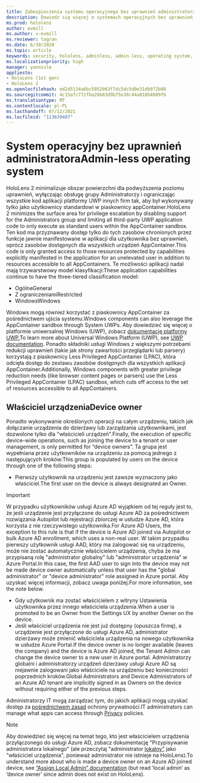 ```yaml
---
title: Zabezpieczenia systemu operacyjnego bez uprawnień administratora
description: Dowiedz się więcej o systemach operacyjnych bez uprawnień administratora, właścicielach urządzeń i zabezpieczeniach na HoloLens rzeczywistości mieszanej.
ms.prod: hololens
author: evmill
ms.author: v-evmill
ms.reviewer: tagran
ms.date: 6/30/2020
ms.topic: article
keywords: security, hololens, adminless, admin-less, operating system, admin-less operating system, admin os, admin-less os, hololens 2, hololens2 security,
ms.localizationpriority: high
manager: yannisle
appliesto:
- HoloLens (1st gen)
- HoloLens 2
ms.openlocfilehash: ed2d5134a6bc5952063f7dc5dc5d0e31db972b08
ms.sourcegitcommit: 4c15afc772fba26683d9b75e38c44a018b4889f6
ms.translationtype: MT
ms.contentlocale: pl-PL
ms.lasthandoff: 07/12/2021
ms.locfileid: "113639407"
---
```

# <a name="admin-less-operating-system"></a><span data-ttu-id="2bae4-104">System operacyjny bez uprawnień administratora</span><span class="sxs-lookup"><span data-stu-id="2bae4-104">Admin-less operating system</span></span>

<span data-ttu-id="2bae4-105">HoloLens 2 minimalizuje obszar powierzchni dla podwyższenia poziomu uprawnień, wyłączając obsługę grupy Administratorzy i ograniczając wszystkie kod aplikacji platformy UWP innych firm tak, aby był wykonywany tylko jako użytkownicy standardowi w piaskownicy appContainer.</span><span class="sxs-lookup"><span data-stu-id="2bae4-105">HoloLens 2 minimizes the surface area for privilege escalation by disabling support for the Administrators group and limiting all third-party UWP application code to only execute as standard users within the AppContainer sandbox.</span></span> <span data-ttu-id="2bae4-106">Ten kod ma przyznawany dostęp tylko do tych zasobów chronionych przez funkcje jawnie manifestowane w aplikacji dla użytkownika bez uprawnień, oprócz zasobów dostępnych dla wszystkich urządzeń AppContainer.</span><span class="sxs-lookup"><span data-stu-id="2bae4-106">This code is only granted access to those resources protected by capabilities explicitly manifested in the application for an unelevated user in addition to resources accessible to all AppContainers.</span></span>
<span data-ttu-id="2bae4-107">Te możliwości aplikacji nadal mają trzywarstwowy model klasyfikacji:</span><span class="sxs-lookup"><span data-stu-id="2bae4-107">These application capabilities continue to have the three-tiered classification model:</span></span>
  * <span data-ttu-id="2bae4-108">Ogólne</span><span class="sxs-lookup"><span data-stu-id="2bae4-108">General</span></span>
  * <span data-ttu-id="2bae4-109">Z ograniczeniami</span><span class="sxs-lookup"><span data-stu-id="2bae4-109">Restricted</span></span>
  * <span data-ttu-id="2bae4-110">Windows</span><span class="sxs-lookup"><span data-stu-id="2bae4-110">Windows</span></span>

<span data-ttu-id="2bae4-111">Windows mogą również korzystać z piaskownicy AppContainer za pośrednictwem ujścia systemu.</span><span class="sxs-lookup"><span data-stu-id="2bae4-111">Windows components can also leverage the AppContainer sandbox through System UWPs.</span></span> <span data-ttu-id="2bae4-112">Aby dowiedzieć się więcej o platformie uniwersalnej Windows (UWP), zobacz [dokumentację platformy UWP.](/windows/uwp/)</span><span class="sxs-lookup"><span data-stu-id="2bae4-112">To learn more about Universal Windows Platform (UWP), see [UWP documentation](/windows/uwp/).</span></span> <span data-ttu-id="2bae4-113">Ponadto składniki usługi Windows z większymi potrzebami redukcji uprawnień (takie jak strony zawartości przeglądarki lub parsery) korzystają z piaskownicy Less Privileged AppContainer (LPAC), która odcięła dostęp do zestawu zasobów dostępnych dla wszystkich aplikacji AppContainer.</span><span class="sxs-lookup"><span data-stu-id="2bae4-113">Additionally, Windows components with greater privilege reduction needs (like browser content pages or parsers) use the Less Privileged AppContainer (LPAC) sandbox, which cuts off access to the set of resources accessible to all AppContainers.</span></span>

## <a name="device-owner"></a><span data-ttu-id="2bae4-114">Właściciel urządzenia</span><span class="sxs-lookup"><span data-stu-id="2bae4-114">Device owner</span></span>

<span data-ttu-id="2bae4-115">Ponadto wykonywanie określonych operacji na całym urządzeniu, takich jak dołączanie urządzenia do dzierżawy lub zarządzania użytkownikami, jest dozwolone tylko dla "właścicieli urządzeń".</span><span class="sxs-lookup"><span data-stu-id="2bae4-115">Finally, the execution of specific device-wide operations, such as joining the device to a tenant or user management, is only permitted for “device owners”.</span></span> <span data-ttu-id="2bae4-116">Ta grupa jest wypełniana przez użytkowników na urządzeniu za pomocą jednego z następujących kroków:</span><span class="sxs-lookup"><span data-stu-id="2bae4-116">This group is populated by users on the device through one of the following steps:</span></span>
  * <span data-ttu-id="2bae4-117">Pierwszy użytkownik na urządzeniu jest zawsze wyznaczony jako właściciel.</span><span class="sxs-lookup"><span data-stu-id="2bae4-117">The first user on the device is always designated an Owner.</span></span> 
> [!IMPORTANT]
><span data-ttu-id="2bae4-118">W przypadku użytkowników usługi Azure AD wyjątkiem od tej reguły jest to, że jeśli urządzenie jest przyłączone do usługi Azure AD za pośrednictwem rozwiązania Autopilot lub rejestracji zbiorczej w usłudze Azure AD, która korzysta z nie rzeczywistego użytkownika.</span><span class="sxs-lookup"><span data-stu-id="2bae4-118">For Azure AD Users, the exception to this rule is that if the device is Azure AD joined via Autopilot or bulk Azure AD enrollment, which uses a non-real user.</span></span> <span data-ttu-id="2bae4-119">W takim przypadku pierwszy użytkownik usługi AAD, który ma zalogować się na urządzeniu, może nie zostać automatycznie właścicielem urządzenia, chyba że ma przypisaną rolę "administrator globalny" lub "administrator urządzenia" w Azure Portal.</span><span class="sxs-lookup"><span data-stu-id="2bae4-119">In this case, the first AAD user to sign into the device may not be made device owner automatically unless that user has the "global administrator" or "device administrator" role assigned in Azure portal.</span></span> <span data-ttu-id="2bae4-120">Aby uzyskać więcej informacji, zobacz uwaga poniżej.</span><span class="sxs-lookup"><span data-stu-id="2bae4-120">For more information, see the note below.</span></span>  

  * <span data-ttu-id="2bae4-121">Gdy użytkownik ma zostać właścicielem z witryny Ustawienia użytkownika przez innego właściciela urządzenia.</span><span class="sxs-lookup"><span data-stu-id="2bae4-121">When a user is promoted to be an Owner from the Settings UX by another Owner on the device.</span></span>
  * <span data-ttu-id="2bae4-122">Jeśli właściciel urządzenia nie jest już dostępny (opuszcza firmę), a urządzenie jest przyłączone do usługi Azure AD, administrator dzierżawy może zmienić właściciela urządzenia na nowego użytkownika w usłudze Azure Portal.</span><span class="sxs-lookup"><span data-stu-id="2bae4-122">If the device owner is no longer available (leaves the company) and the device is Azure AD joined, the Tenant Admin can change the device owner to a new user in Azure portal.</span></span> <span data-ttu-id="2bae4-123">Administratorzy globalni i administratorzy urządzeń dzierżawy usługi Azure AD są niejawnie zalogowani jako właściciele na urządzeniu bez konieczności poprzednich kroków.</span><span class="sxs-lookup"><span data-stu-id="2bae4-123">Global Administrators and Device Administrators of an Azure AD tenant are implicitly signed in as Owners on the device without requiring either of the previous steps.</span></span>  

 <span data-ttu-id="2bae4-124">Administratorzy IT mogą zarządzać tym, do jakich aplikacji mogą uzyskać dostęp za [pośrednictwem zasad](/windows/client-management/mdm/policy-csp-privacy) ochrony prywatności.</span><span class="sxs-lookup"><span data-stu-id="2bae4-124">IT administrators can manage what apps can access through [Privacy](/windows/client-management/mdm/policy-csp-privacy) policies.</span></span> 

> [!NOTE]
> <span data-ttu-id="2bae4-125">Aby dowiedzieć się więcej na temat tego, kto jest właścicielem urządzenia przyłączonego do usługi Azure AD, zobacz dokumentację "Przypisywanie administratora lokalnego" (ale przeczytaj "administrator [lokalny"](/azure/active-directory/devices/assign-local-admin) jako "właściciel urządzenia", ponieważ administrator nie istnieje na HoloLens).</span><span class="sxs-lookup"><span data-stu-id="2bae4-125">To understand more about who is made a device owner on an Azure AD joined device, see [“Assign Local Admin” documentation](/azure/active-directory/devices/assign-local-admin) (but read ‘local admin’ as ‘device owner’ since admin does not exist on HoloLens).</span></span>